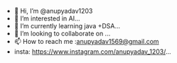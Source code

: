 - 👋 Hi, I’m @anupyadav1203
- 👀 I’m interested in AI...
- 🌱 I’m currently learning java +DSA...
- 💞️ I’m looking to collaborate on ...
- 📫 How to reach me :anupyadav1569@gmail.com
- insta: https://www.instagram.com/anupyadav_1203/...

<!---
anupyadav1203/anupyadav1203 is a ✨ special ✨ repository because its `README.md` (this file) appears on your GitHub profile.
You can click the Preview link to take a look at your changes.
--->
